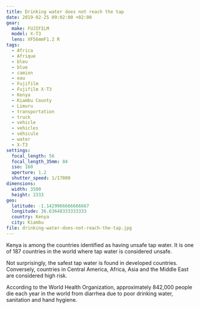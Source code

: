 ```yaml
---
title: Drinking water does not reach the tap
date: 2019-02-25 09:02:00 +02:00
gear:
  make: FUJIFILM
  model: X-T3
  lens: XF56mmF1.2 R
tags:
  - Africa
  - Afrique
  - bleu
  - blue
  - camion
  - eau
  - Fujifilm
  - Fujifilm X-T3
  - Kenya
  - Kiambu County
  - Limuru
  - transportation
  - truck
  - vehicle
  - vehicles
  - véhicule
  - water
  - X-T3
settings:
  focal_length: 56
  focal_length_35mm: 84
  iso: 160
  aperture: 1.2
  shutter_speed: 1/17000
dimensions:
  width: 3500
  height: 2333
geo:
  latitude: -1.1429966666666667
  longitude: 36.63648333333333
  country: Kenya
  city: Kiambu
file: drinking-water-does-not-reach-the-tap.jpg
---
```


Kenya is among the countries identified as having unsafe tap water. It is one of 187 countries in the world where tap water is considered unsafe.

Not surprisingly, the safest tap water is found in developed countries. Conversely, countries in Central America, Africa, Asia and the Middle East are considered high risk.

According to the World Health Organization, approximately 842,000 people die each year in the world from diarrhea due to poor drinking water, sanitation and hand hygiene.
